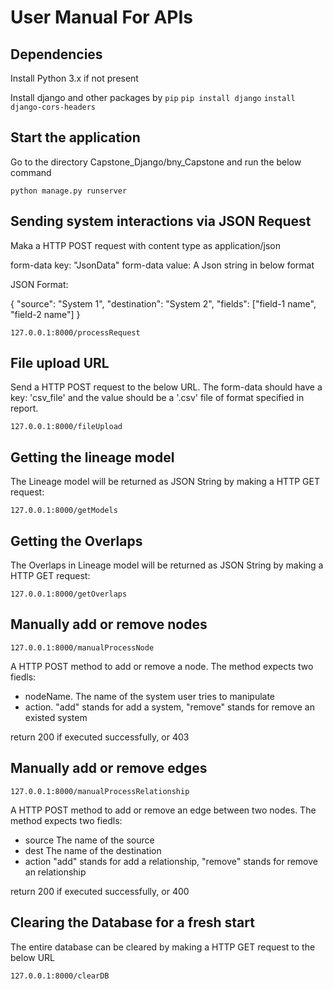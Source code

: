 # User Manual For APIs

## Dependencies

Install Python 3.x if not present

Install django and other packages by ```pip```
```pip install django```
```install django-cors-headers```

## Start the application

Go to the directory Capstone_Django/bny_Capstone and run the below command

```
python manage.py runserver
```

## Sending system interactions via JSON Request

Maka a HTTP POST request with content type as application/json

form-data key: "JsonData"
form-data value: A Json string in below format

JSON Format: 

{
    "source": "System 1",
    "destination": "System 2",
    "fields": ["field-1 name", "field-2 name"]
}

```
127.0.0.1:8000/processRequest
``` 

## File upload URL

Send a HTTP POST request to the below URL. The form-data should have a key: 'csv_file' and the value should be a '.csv' file of format specified in report.

```
127.0.0.1:8000/fileUpload
```

## Getting the lineage model

The Lineage model will be returned as JSON String by making a HTTP GET request: 

```
127.0.0.1:8000/getModels
```

## Getting the Overlaps

The Overlaps in Lineage model will be returned as JSON String by making a HTTP GET request: 

```
127.0.0.1:8000/getOverlaps
```

## Manually add or remove nodes
```
127.0.0.1:8000/manualProcessNode
```
A HTTP POST method to add or remove a node. The method expects two fiedls:
- nodeName. The name of the system user tries to manipulate
- action. "add" stands for add a system, "remove" stands for remove an existed system 

return 200 if executed successfully, or 403

## Manually add or remove edges
```
127.0.0.1:8000/manualProcessRelationship
```
A HTTP POST method to add or remove an edge between two nodes. The method expects two fiedls:
- source The name of the source 
- dest  The name of the destination 
- action "add" stands for add a relationship, "remove" stands for remove an relationship 

return 200 if executed successfully, or 400

## Clearing the Database for a fresh start

The entire database can be cleared by making a HTTP GET request to the below URL

```
127.0.0.1:8000/clearDB
```